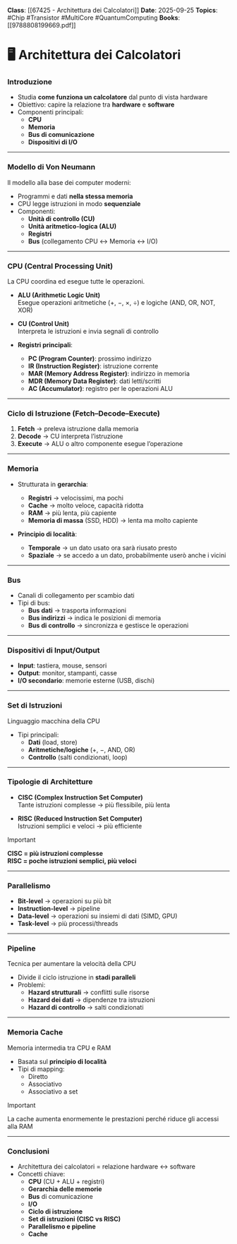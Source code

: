 **Class**: [[67425 - Architettura dei Calcolatori]]
**Date**: 2025-09-25
**Topics**: #Chip #Transistor #MultiCore #QuantumComputing
**Books**: [[9788808199669.pdf]]

# 🖥️ Architettura dei Calcolatori

### Introduzione
- Studia **come funziona un calcolatore** dal punto di vista hardware
- Obiettivo: capire la relazione tra **hardware** e **software**
- Componenti principali:
  - **CPU**
  - **Memoria**
  - **Bus di comunicazione**
  - **Dispositivi di I/O**

---

### Modello di Von Neumann
Il modello alla base dei computer moderni:
- Programmi e dati **nella stessa memoria**
- CPU legge istruzioni in modo **sequenziale**
- Componenti:
  - **Unità di controllo (CU)**
  - **Unità aritmetico-logica (ALU)**
  - **Registri**
  - **Bus** (collegamento CPU ↔ Memoria ↔ I/O)

---

### CPU (Central Processing Unit)
La CPU coordina ed esegue tutte le operazioni.

- **ALU (Arithmetic Logic Unit)**  
  Esegue operazioni aritmetiche (+, −, ×, ÷) e logiche (AND, OR, NOT, XOR)

- **CU (Control Unit)**  
  Interpreta le istruzioni e invia segnali di controllo

- **Registri principali**:
  - **PC (Program Counter)**: prossimo indirizzo
  - **IR (Instruction Register)**: istruzione corrente
  - **MAR (Memory Address Register)**: indirizzo in memoria
  - **MDR (Memory Data Register)**: dati letti/scritti
  - **AC (Accumulator)**: registro per le operazioni ALU

---

### Ciclo di Istruzione (Fetch–Decode–Execute)
1. **Fetch** → preleva istruzione dalla memoria  
2. **Decode** → CU interpreta l’istruzione  
3. **Execute** → ALU o altro componente esegue l’operazione  

---

### Memoria
- Strutturata in **gerarchia**:
  - **Registri** → velocissimi, ma pochi
  - **Cache** → molto veloce, capacità ridotta
  - **RAM** → più lenta, più capiente
  - **Memoria di massa** (SSD, HDD) → lenta ma molto capiente

- **Principio di località**:
  - **Temporale** → un dato usato ora sarà riusato presto
  - **Spaziale** → se accedo a un dato, probabilmente userò anche i vicini

---

### Bus
- Canali di collegamento per scambio dati
- Tipi di bus:
  - **Bus dati** → trasporta informazioni
  - **Bus indirizzi** → indica le posizioni di memoria
  - **Bus di controllo** → sincronizza e gestisce le operazioni

---

### Dispositivi di Input/Output
- **Input**: tastiera, mouse, sensori
- **Output**: monitor, stampanti, casse
- **I/O secondario**: memorie esterne (USB, dischi)

---

### Set di Istruzioni
Linguaggio macchina della CPU

- Tipi principali:
  - **Dati** (load, store)
  - **Aritmetiche/logiche** (+, −, AND, OR)
  - **Controllo** (salti condizionati, loop)

---

### Tipologie di Architetture
- **CISC (Complex Instruction Set Computer)**  
  Tante istruzioni complesse → più flessibile, più lenta

- **RISC (Reduced Instruction Set Computer)**  
  Istruzioni semplici e veloci → più efficiente

> [!important]
> **CISC = più istruzioni complesse**  
> **RISC = poche istruzioni semplici, più veloci**

---

### Parallelismo
- **Bit-level** → operazioni su più bit
- **Instruction-level** → pipeline
- **Data-level** → operazioni su insiemi di dati (SIMD, GPU)
- **Task-level** → più processi/threads

---

### Pipeline
Tecnica per aumentare la velocità della CPU
- Divide il ciclo istruzione in **stadi paralleli**
- Problemi:
  - **Hazard strutturali** → conflitti sulle risorse
  - **Hazard dei dati** → dipendenze tra istruzioni
  - **Hazard di controllo** → salti condizionati

---

### Memoria Cache
Memoria intermedia tra CPU e RAM
- Basata sul **principio di località**
- Tipi di mapping:
  - Diretto
  - Associativo
  - Associativo a set

> [!important]
> La cache aumenta enormemente le prestazioni perché riduce gli accessi alla RAM

---

### Conclusioni
- Architettura dei calcolatori = relazione hardware ↔ software
- Concetti chiave:
  - **CPU** (CU + ALU + registri)
  - **Gerarchia delle memorie**
  - **Bus** di comunicazione
  - **I/O**
  - **Ciclo di istruzione**
  - **Set di istruzioni (CISC vs RISC)**
  - **Parallelismo e pipeline**
  - **Cache**

